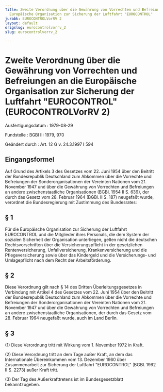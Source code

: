 ```yaml
---
Title: Zweite Verordnung über die Gewährung von Vorrechten und Befreiungen an die
  Europäische Organisation zur Sicherung der Luftfahrt "EUROCONTROL"
jurabk: EUROCONTROLVorRV 2
layout: default
origslug: eurocontrolvorrv_2
slug: eurocontrolvorrv_2

---
```


# Zweite Verordnung über die Gewährung von Vorrechten und Befreiungen an die Europäische Organisation zur Sicherung der Luftfahrt "EUROCONTROL" (EUROCONTROLVorRV 2)

Ausfertigungsdatum
:   1979-08-29

Fundstelle
:   BGBl II: 1979, 970

Geändert durch
:   Art. 12 G v. 24.3.1997 I 594


## Eingangsformel

Auf Grund des Artikels 3 des Gesetzes vom 22. Juni 1954 über den Beitritt der Bundesrepublik Deutschland zum Abkommen über die Vorrechte und Befreiungen der Sonderorganisationen der Vereinten Nationen vom 21. November 1947 und über die Gewährung von Vorrechten und Befreiungen an andere zwischenstaatliche Organisationen (BGBl. 1954 II S. 639), der durch das Gesetz vom 28. Februar 1964 (BGBl. II S. 187) neugefaßt wurde, verordnet die Bundesregierung mit Zustimmung des Bundesrates:


## § 1

Für die Europäische Organisation zur Sicherung der Luftfahrt EUROCONTROL und die Mitglieder ihres Personals, die dem System der sozialen Sicherheit der Organisation unterliegen, gelten nicht die deutschen Rechtsvorschriften über die Versicherungspflicht in der gesetzlichen Rentenversicherung, Unfallversicherung, Krankenversicherung und die Pflegeversicherung sowie über das Kindergeld und die Versicherungs- und Umlagepflicht nach dem Recht der Arbeitsförderung.


## § 2

Diese Verordnung gilt nach § 14 des Dritten Überleitungsgesetzes in Verbindung mit Artikel 4 des Gesetzes vom 22. Juni 1954 über den Beitritt der Bundesrepublik Deutschland zum Abkommen über die Vorrechte und Befreiungen der Sonderorganisationen der Vereinten Nationen vom 21. November 1947 und über die Gewährung von Vorrechten und Befreiungen an andere zwischenstaatliche Organisationen, der durch das Gesetz vom 28. Februar 1964 neugefaßt wurde, auch im Land Berlin.


## § 3

(1) Diese Verordnung tritt mit Wirkung vom 1. November 1972 in Kraft.

(2) Diese Verordnung tritt an dem Tage außer Kraft, an dem das Internationale Übereinkommen vom 13. Dezember 1960 über Zusammenarbeit zur Sicherung der Luftfahrt "EUROCONTROL" (BGBl. 1962 II S. 2273) außer Kraft tritt.

(3) Der Tag des Außerkrafttretens ist im Bundesgesetzblatt bekanntzugeben.

